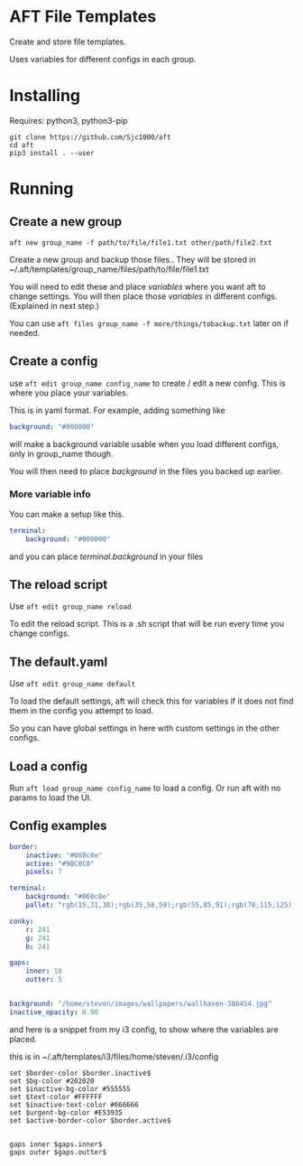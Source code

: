 # AFT File Templates

Create and store file templates.

Uses variables for different configs in each group.


# Installing

Requires: python3, python3-pip

```
git clone https://github.com/Sjc1000/aft
cd aft
pip3 install . --user
```

# Running

## Create a new group

`aft new group_name -f path/to/file/file1.txt other/path/file2.txt`

Create a new group and backup those files.. They will be stored in ~/.aft/templates/group_name/files/path/to/file/file1.txt

You will need to edit these and place $variables$  where you want aft to change settings. You will then place those $variables$ in different configs. (Explained in next step.)

You can use `aft files group_name -f more/things/tobackup.txt`  later on if needed.


## Create a config

use `aft edit group_name config_name`  to create / edit a new config. This is where you place your variables.

This is in yaml format. For example, adding something like


```yaml
background: "#000000"
```

will make a background variable usable when you load different configs, only in group_name though.

You will then need to place $background$  in the files you backed up earlier.


### More variable info


You can make a setup like this.

```yaml
terminal:
    background: "#000000"
```

and you can place $terminal.background$  in your files


## The reload script

Use `aft edit group_name reload`

To edit the reload script. This is a .sh script that will be run every time you change configs.

## The default.yaml

Use `aft edit group_name default`

To load the default settings, aft will check this for variables if it does not find them in the config you attempt to load.

So you can have global settings in here with custom settings in the other configs.


## Load a config

Run `aft load group_name config_name` to load a config. Or run aft with no params to load the UI.



## Config examples

```yaml
border:
    inactive: "#060c0e"
    active: "#9BC0C0"
    pixels: 7

terminal:
    background: "#060c0e"
    pallet: "rgb(15,31,30);rgb(35,58,59);rgb(55,85,91);rgb(78,115,125);rgb(101,147,160);rgb(147,177,185);rgb(192,207,211);rgb(238,238,238);rgb(15,31,30);rgb(35,58,59);rgb(55,85,91);rgb(78,115,125);rgb(101,147,160);rgb(147,177,185);rgb(192,207,211);rgb(238,238,238)"

conky:
    r: 241
    g: 241
    b: 241

gaps:
    inner: 10
    outter: 5


background: "/home/steven/images/wallpapers/wallhaven-386454.jpg"
inactive_opacity: 0.98
```

and here is a snippet from my i3 config, to show where the variables are placed.

this is in ~/.aft/templates/i3/files/home/steven/.i3/config


```
set $border-color $border.inactive$
set $bg-color #202020
set $inactive-bg-color #555555
set $text-color #FFFFFF
set $inactive-text-color #666666
set $urgent-bg-color #E53935
set $active-border-color $border.active$


gaps inner $gaps.inner$
gaps outer $gaps.outter$
```
